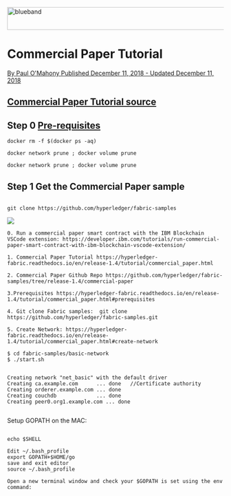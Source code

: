 <img src="https://farm5.staticflickr.com/4503/37148677233_71edc5a37b_o.png" width="1041" height="53" alt="blueband">

# Commercial Paper Tutorial 

[By Paul O'Mahony  Published December 11, 2018 - Updated December 11, 2018](https://developer.ibm.com/tutorials/run-commercial-paper-smart-contract-with-ibm-blockchain-vscode-extension/)

## [Commercial Paper Tutorial source](https://hyperledger-fabric.readthedocs.io/en/release-1.4/tutorial/commercial_paper.html#commercial-paper-tutorial)

## Step 0 [Pre-requisites](https://hyperledger-fabric.readthedocs.io/en/release-1.4/tutorial/commercial_paper.html#prerequisites)

~~~~
docker rm -f $(docker ps -aq)

docker network prune ; docker volume prune

docker network prune ; docker volume prune

~~~~

## Step 1 Get the Commercial Paper sample

~~~~

git clone https://github.com/hyperledger/fabric-samples

~~~~

<img src="https://hyperledger-fabric.readthedocs.io/en/release-1.4/_images/commercial_paper.diagram.1.png">

~~~~
0. Run a commercial paper smart contract with the IBM Blockchain VSCode extension: https://developer.ibm.com/tutorials/run-commercial-paper-smart-contract-with-ibm-blockchain-vscode-extension/

1. Commercial Paper Tutorial https://hyperledger-fabric.readthedocs.io/en/release-1.4/tutorial/commercial_paper.html

2. Commercial Paper Github Repo https://github.com/hyperledger/fabric-samples/tree/release-1.4/commercial-paper

3.Prerequisites https://hyperledger-fabric.readthedocs.io/en/release-1.4/tutorial/commercial_paper.html#prerequisites

4. Git clone Fabric samples:  git clone https://github.com/hyperledger/fabric-samples.git

5. Create Network: https://hyperledger-fabric.readthedocs.io/en/release-1.4/tutorial/commercial_paper.html#create-network

$ cd fabric-samples/basic-network
$ ./start.sh


Creating network "net_basic" with the default driver
Creating ca.example.com      ... done   //Certificate authority
Creating orderer.example.com ... done
Creating couchdb             ... done
Creating peer0.org1.example.com ... done


~~~~

Setup GOPATH on the MAC:

~~~~

echo $SHELL

Edit ~/.bash_profile
export GOPATH+$HOME/go
save and exit editor
source ~/.bash_profile

Open a new terminal window and check your $GOPATH is set using the env command:

~~~~


